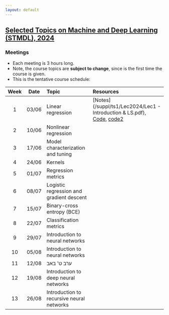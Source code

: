 ```yaml
---
layout: default
---
```


## [Selected Topics on Machine and Deep Learning (STMDL), 2024](/suppl/ts1/ts1_main2024)

### Meetings
* Each meeting is 3 hours long.
* Note, the course topics are **subject to change**, since is the first time the course is given.
* This is the tentative course schedule:

| Week | Date  | Topic                                     | Resources                                                                                                                                            |
|:----:|:-----:|:------------------------------------------|:-----------------------------------------------------------------------------------------------------------------------------------------------------|
|  1   | 03/06 | Linear regression                         | [Notes](/suppl/ts1/Lec2024/Lec1 - Introduction & LS.pdf), [Code](/suppl/ts1/Lec2024/ls_regression.m), [code2](/suppl/ts1/Lec2024/ls_regression2.mlx) |
|  2   | 10/06 | Nonlinear regression                      |                                                                                                                                                      |
|  3   | 17/06 | Model characterization and tuning         |                                                                                                                                                      |
|  4   | 24/06 | Kernels                                   |                                                                                                                                                      |
|  5   | 01/07 | Regression metrics                        |                                                                                                                                                      | 
|  6   | 08/07 | Logistic regression and gradient descent  |                                                                                                                                                      | 
|  7   | 15/07 | Binary-cross entropy (BCE)                |                                                                                                                                                      |
|  8   | 22/07 | Classification metrics                    |                                                                                                                                                      |
|  9   | 29/07 | Introduction to neural networks           |                                                                                                                                                      |
|  10  | 05/08 | Introduction to neural networks           |                                                                                                                                                      |
|  11  | 12/08 | ערב ט' באב                                |                                                                                                                                                      |
|  12  | 19/08 | Introduction to deep neural networks      |                                                                                                                                                      |
|  13  | 26/08 | Introduction to recursive neural networks |                                                                                                                                                      |
